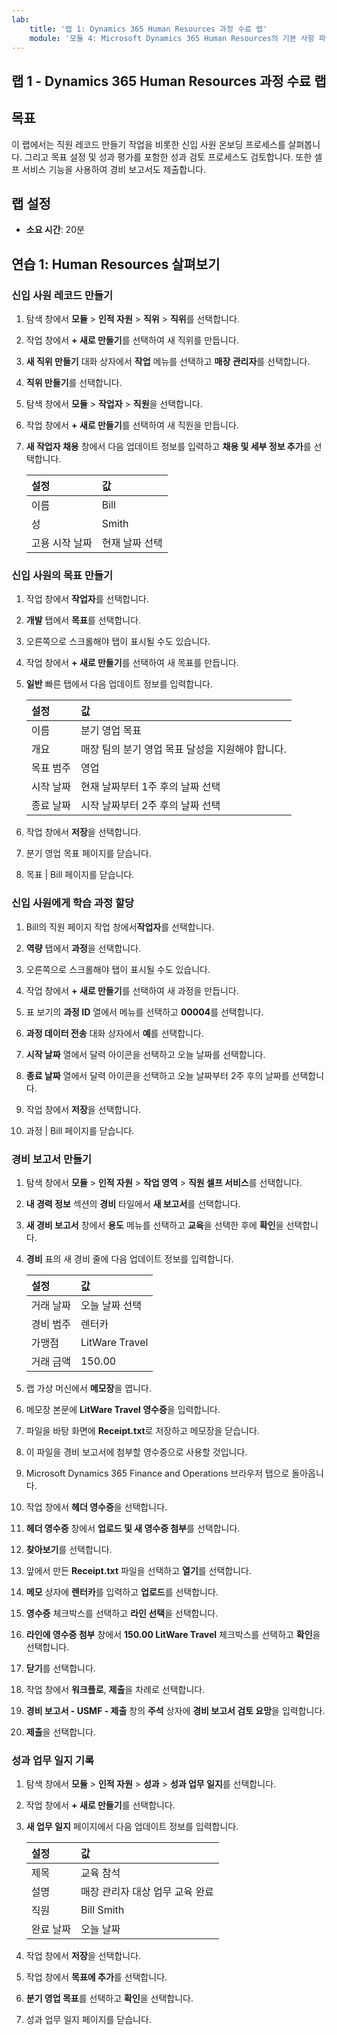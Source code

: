 ```yaml
---
lab:
    title: '랩 1: Dynamics 365 Human Resources 과정 수료 랩'
    module: '모듈 4: Microsoft Dynamics 365 Human Resources의 기본 사항 파악'
---
```


## 랩 1 - Dynamics 365 Human Resources 과정 수료 랩

## 목표

이 랩에서는 직원 레코드 만들기 작업을 비롯한 신입 사원 온보딩 프로세스를 살펴봅니다. 그리고 목표 설정 및 성과 평가를 포함한 성과 검토 프로세스도 검토합니다. 또한 셀프 서비스 기능을 사용하여 경비 보고서도 제출합니다.

## 랩 설정

- **소요 시간**: 20분 

## 연습 1: Human Resources 살펴보기

### 신입 사원 레코드 만들기

1. 탐색 창에서 **모듈** > **인적 자원** > **직위** > **직위**를 선택합니다.

1. 작업 창에서 **+ 새로 만들기**를 선택하여 새 직위를 만듭니다.

1. **새 직위 만들기** 대화 상자에서 **작업** 메뉴를 선택하고 **매장 관리자**를 선택합니다.

1. **직위 만들기**를 선택합니다.

1. 탐색 창에서 **모듈** > **작업자** > **직원**을 선택합니다.

1. 작업 창에서 **+ 새로 만들기**를 선택하여 새 직원을 만듭니다.

1. **새 작업자 채용** 창에서 다음 업데이트 정보를 입력하고 **채용 및 세부 정보 추가**를 선택합니다.

    | **설정** | **값** |
    | :--- | :---- |
    | 이름 | Bill |
    | 성 | Smith |
    | 고용 시작 날짜 | 현재 날짜 선택|

### 신입 사원의 목표 만들기

1. 작업 창에서 **작업자**를 선택합니다.

1. **개발** 탭에서 **목표**를 선택합니다.

1. 오른쪽으로 스크롤해야 탭이 표시될 수도 있습니다.

1. 작업 창에서 **+ 새로 만들기**를 선택하여 새 목표를 만듭니다.

1. **일반** 빠른 탭에서 다음 업데이트 정보를 입력합니다.

    | **설정** | **값** |
    | :--- | :---- |
    | 이름 | 분기 영업 목표 |
    | 개요 | 매장 팀의 분기 영업 목표 달성을 지원해야 합니다. |
    | 목표 범주 | 영업 |
    | 시작 날짜 | 현재 날짜부터 1주 후의 날짜 선택 |
    | 종료 날짜 | 시작 날짜부터 2주 후의 날짜 선택 |

1. 작업 창에서 **저장**을 선택합니다.

1. 분기 영업 목표 페이지를 닫습니다.

1. 목표 | Bill 페이지를 닫습니다.

### 신입 사원에게 학습 과정 할당

1. Bill의 직원 페이지 작업 창에서**작업자**를 선택합니다.

1. **역량** 탭에서 **과정**을 선택합니다.

1. 오른쪽으로 스크롤해야 탭이 표시될 수도 있습니다.

1. 작업 창에서 **+ 새로 만들기**를 선택하여 새 과정을 만듭니다.

1. 표 보기의 **과정 ID** 열에서 메뉴를 선택하고 **00004**를 선택합니다.

1. **과정 데이터 전송** 대화 상자에서 **예**를 선택합니다.

1. **시작 날짜** 열에서 달력 아이콘을 선택하고 오늘 날짜를 선택합니다.

1. **종료 날짜** 열에서 달력 아이콘을 선택하고 오늘 날짜부터 2주 후의 날짜를 선택합니다.

1. 작업 창에서 **저장**을 선택합니다.

1. 과정 | Bill 페이지를 닫습니다.

### 경비 보고서 만들기

1. 탐색 창에서 **모듈** > **인적 자원** > **작업 영역** > **직원 셀프 서비스**를 선택합니다.

1. **내 경력 정보** 섹션의 **경비** 타일에서 **새 보고서**를 선택합니다.

1. **새 경비 보고서** 창에서 **용도** 메뉴를 선택하고 **교육**을 선택한 후에 **확인**을 선택합니다.

1. **경비** 표의 새 경비 줄에 다음 업데이트 정보를 입력합니다.

    | **설정** | **값** |
    | :--- | :---- |
    | 거래 날짜 | 오늘 날짜 선택 |
    | 경비 범주 | 렌터카 |
    | 가맹점 | LitWare Travel |
    | 거래 금액 | 150.00 |

1. 랩 가상 머신에서 **메모장**을 엽니다.

1. 메모장 본문에 **LitWare Travel 영수증**을 입력합니다.

1. 파일을 바탕 화면에 **Receipt.txt**로 저장하고 메모장을 닫습니다.

1. 이 파일을 경비 보고서에 첨부할 영수증으로 사용할 것입니다.

1. Microsoft Dynamics 365 Finance and Operations 브라우저 탭으로 돌아옵니다.

1. 작업 창에서 **헤더 영수증**을 선택합니다.

1. **헤더 영수증** 창에서 **업로드 및 새 영수증 첨부**를 선택합니다.

1. **찾아보기**를 선택합니다.

1. 앞에서 만든 **Receipt.txt** 파일을 선택하고 **열기**를 선택합니다.

1. **메모** 상자에 **렌터카**를 입력하고 **업로드**를 선택합니다.

1. **영수증** 체크박스를 선택하고 **라인 선택**을 선택합니다.

1. **라인에 영수증 첨부** 창에서 **150.00 LitWare Travel** 체크박스를 선택하고 **확인**을 선택합니다.

1. **닫기**를 선택합니다.

1. 작업 창에서 **워크플로**, **제출**을 차례로 선택합니다.

1. **경비 보고서 - USMF - 제출** 창의 **주석** 상자에 **경비 보고서 검토 요망**을 입력합니다.

1. **제출**을 선택합니다.

### 성과 업무 일지 기록

1. 탐색 창에서 **모듈** > **인적 자원** > **성과** > **성과 업무 일지**를 선택합니다.

1. 작업 창에서 **+ 새로 만들기**를 선택합니다.

1. **새 업무 일지** 페이지에서 다음 업데이트 정보를 입력합니다.


    | **설정** | **값** |
    | :--- | :---- |
    | 제목 | 교육 참석 |
    | 설명 | 매장 관리자 대상 업무 교육 완료 |
    | 직원 | Bill Smith |
    | 완료 날짜 | 오늘 날짜 |

1. 작업 창에서 **저장**을 선택합니다.

1. 작업 창에서 **목표에 추가**를 선택합니다.

1. **분기 영업 목표**를 선택하고 **확인**을 선택합니다.

1. 성과 업무 일지 페이지를 닫습니다.
